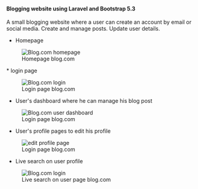 #### Blogging website using Laravel and Bootstrap 5.3
A small blogging website where a user can create an account by email or social media. Create and manage posts. Update user details. 

* Homepage
<figure>
    <img src="https://github.com/Alimul-Mahfuz/blog.com/assets/74812296/6b51b52d-2def-43c2-b2ab-bb95ab5d5413" width:540 
         alt="Blog.com homepage">
    <figcaption>Homepage blog.com</figcaption>
</figure>
* login page
<figure>
    <img src="https://github.com/Alimul-Mahfuz/blog.com/assets/74812296/7927da4a-09d6-46d0-8132-0bc0414661d3" width:540
         alt="Blog.com login">
    <figcaption>Login page blog.com</figcaption>
</figure>

* User's dashboard where he can manage his blog post
<figure>
    <img src="https://github.com/Alimul-Mahfuz/blog.com/assets/74812296/609a2087-ea5e-408a-b87e-90e7e9c5589c" width:540
         alt="Blog.com user dashboard">
    <figcaption>Login page blog.com</figcaption>
</figure>

* User's profile pages to edit his profile
<figure>
    <img src="https://github.com/Alimul-Mahfuz/blog.com/assets/74812296/68b758c8-9831-4787-bd69-ea1d53d19e4c" width:540
         alt="edit profile page">
    <figcaption>Login page blog.com</figcaption>
</figure>

* Live search on user profile
<figure>
    <img src="https://github.com/Alimul-Mahfuz/blog.com/assets/74812296/1d5f7d33-43b1-4dd7-8ac9-3845860e16d8" width:540
         alt="Blog.com login">
    <figcaption>Live search on user page blog.com</figcaption>
</figure>



